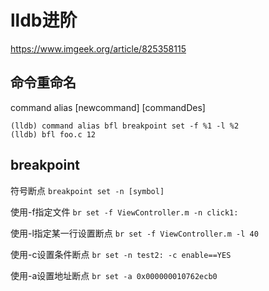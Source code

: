 # lldb进阶
https://www.imgeek.org/article/825358115

## 命令重命名
command alias [newcommand] [commandDes]
```
(lldb) command alias bfl breakpoint set -f %1 -l %2
(lldb) bfl foo.c 12
```

## breakpoint
符号断点
`breakpoint set -n [symbol]`

使用-f指定文件
`br set -f ViewController.m -n click1:`

使用-l指定某一行设置断点
`br set -f ViewController.m -l 40`

使用-c设置条件断点
`br set -n test2: -c enable==YES`

使用-a设置地址断点
`br set -a 0x000000010762ecb0`

